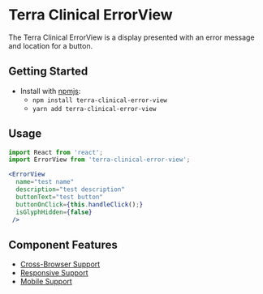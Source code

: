 # Terra Clinical ErrorView

The Terra Clinical ErrorView is a display presented with an error message and location for a button.

## Getting Started

- Install with [npmjs](https://www.npmjs.com):
  - `npm install terra-clinical-error-view`
  - `yarn add terra-clinical-error-view`

## Usage

```jsx
import React from 'react';
import ErrorView from 'terra-clinical-error-view';

<ErrorView
  name="test name"
  description="test description"
  buttonText="test button"
  buttonOnClick={this.handleClick();}
  isGlyphHidden={false}
 />
```

## Component Features
* [Cross-Browser Support](https://github.com/cerner/terra-core/wiki/Component-Features#cross-browser-support)
* [Responsive Support](https://github.com/cerner/terra-core/wiki/Component-Features#responsive-support)
* [Mobile Support](https://github.com/cerner/terra-core/wiki/Component-Features#mobile-support)
